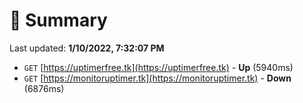 # 📖 Summary
Last updated: **1/10/2022, 7:32:07 PM**

- `GET` [https://uptimerfree.tk](https://uptimerfree.tk) - **Up** (5940ms)
- `GET` [https://monitoruptimer.tk](https://monitoruptimer.tk) - **Down** (6876ms)
